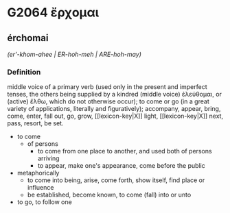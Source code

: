 # G2064 ἔρχομαι

## érchomai

_(er'-khom-ahee | ER-hoh-meh | ARE-hoh-may)_

### Definition

middle voice of a primary verb (used only in the present and imperfect tenses, the others being supplied by a kindred (middle voice) ἐλεύθομαι, or (active) ἔλθω, which do not otherwise occur); to come or go (in a great variety of applications, literally and figuratively); accompany, appear, bring, come, enter, fall out, go, grow, [[lexicon-key|X]] light, [[lexicon-key|X]] next, pass, resort, be set.

- to come
  - of persons
    - to come from one place to another, and used both of persons arriving
    - to appear, make one's appearance, come before the public
- metaphorically
  - to come into being, arise, come forth, show itself, find place or influence
  - be established, become known, to come (fall) into or unto
- to go, to follow one

